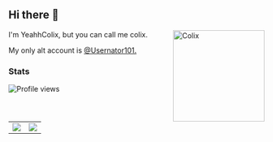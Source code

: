 ## Hi there 👋

<img align="right" alt="Colix" width="180" src="https://github.com/YeahhColix/YeahhColix/blob/main/coleeeix.gif" />
I'm YeahhColix, but you can call me colix.

My only alt account is [@Usernator101.](https://github.com/Usernator101)

### Stats 

![Profile views](https://komarev.com/ghpvc/?username=yeahhcolix)
<table>
  <tr>
    <td align="center" style="padding=0;width=50%;">
      <img src="https://github-readme-stats.vercel.app/api/?username=yeahhcolix&show_icons=true&hide_border=true&hide_title=true&count_private=true&theme=dracula" />
    </td>
    <td align="center" style="padding=0;width=50%;">
      <img src="https://github-readme-stats.quantumlytangled.vercel.app/api/top-langs/?username=yeahhcolix&layout=compact&show_icons=true&hide_border=true&count_private=true&theme=dracula" />
    </td>
  </tr>
</table>

<!--
**YeahhColix/YeahhColix** is a ✨ _special_ ✨ repository because its `README.md` (this file) appears on your GitHub profile.

Here are some ideas to get you started:

- 🔭 I’m currently working on ...
- 🌱 I’m currently learning ...
- 👯 I’m looking to collaborate on ...
- 🤔 I’m looking for help with ...
- 💬 Ask me about ...
- 📫 How to reach me: ...
- 😄 Pronouns: ...
- ⚡ Fun fact: ...
-->
